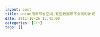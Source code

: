 ```yaml
---
layout: post
title: union用来节省空间,有些数据项不会同时出现
date: 2011-10-26 15:41:00
categories: [C++]
tags: []
---
```

   
